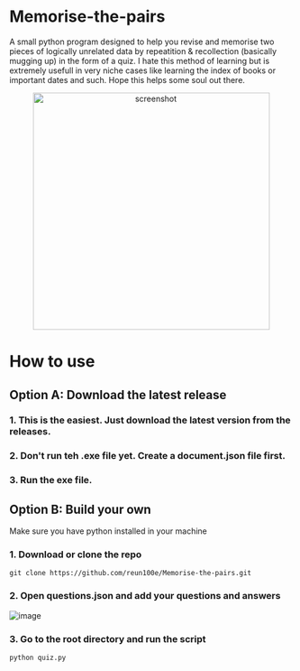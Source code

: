 # Memorise-the-pairs
A small python program designed to help you revise and memorise two pieces of logically unrelated data by repeatition &amp; recollection (basically mugging up) in the form of a quiz. I hate this method of learning but is extremely usefull in very niche cases like learning the index of books or important dates and such. Hope this helps some soul out there.

<p align="center">
    <img width="420" src="https://i.imgur.com/dMNoTgd.png" alt="screenshot">
</p>

# How to use
## Option A: Download the latest release
### 1. This is the easiest. Just download the latest version from the releases.
### 2. Don't run teh .exe file yet. Create a document.json file first.
### 3. Run the exe file.

## Option B: Build your own
Make sure you have python installed in your machine
### 1. Download or clone the repo
```
git clone https://github.com/reun100e/Memorise-the-pairs.git
```
### 2. Open questions.json and add your questions and answers
![image](https://github.com/reun100e/Memorise-the-pairs/assets/47780896/bd93beed-af25-4f91-a554-5552f5695739)
### 3. Go to the root directory and run the script
```
python quiz.py
```
